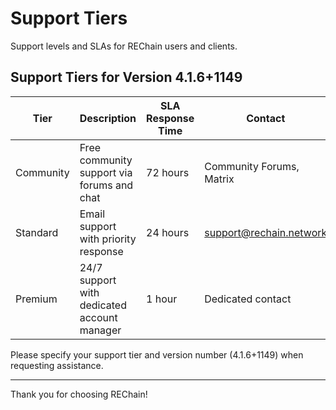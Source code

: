# Support Tiers

Support levels and SLAs for REChain users and clients.

## Support Tiers for Version 4.1.6+1149

| Tier         | Description                                  | SLA Response Time | Contact                  |
|--------------|----------------------------------------------|-------------------|--------------------------|
| Community    | Free community support via forums and chat  | 72 hours          | Community Forums, Matrix |
| Standard     | Email support with priority response         | 24 hours          | support@rechain.network  |
| Premium      | 24/7 support with dedicated account manager  | 1 hour            | Dedicated contact        |

Please specify your support tier and version number (4.1.6+1149) when requesting assistance.

---

Thank you for choosing REChain!

